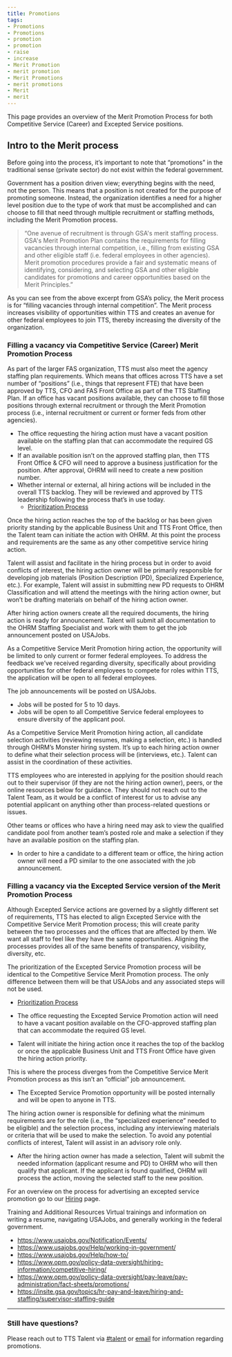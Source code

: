 ```yaml
---
title: Promotions
tags:
- Promotions
- Promotions
- promotion
- promotion
- raise
- increase
- Merit Promotion
- merit promotion
- Merit Promotions
- merit promotions
- Merit
- merit
---
```


This page provides an overview of the Merit Promotion Process for both Competitive Service (Career) and Excepted Service positions.

## Intro to the Merit process

Before going into the process, it’s important to note that “promotions” in the traditional sense (private sector) do not exist within the federal government.

Government has a position driven view; everything begins with the need, not the person. This means that a position is not created for the purpose of promoting someone.  Instead, the organization identifies a need for a higher level position due to the type of work that must be accomplished and can choose to fill that need through multiple recruitment or staffing methods, including the Merit Promotion process.

> “One avenue of recruitment is through GSA's merit staffing process. GSA's Merit Promotion Plan contains the requirements for filling vacancies through internal competition, i.e., filling from existing GSA  and other eligible staff (i.e. federal employees in other agencies). Merit promotion procedures provide a fair and systematic means of identifying, considering, and selecting GSA and other eligible candidates for promotions and career opportunities based on the Merit Principles.”

As you can see from the above excerpt from GSA’s policy, the Merit process is for “filling vacancies through internal competition”. The Merit process increases visibility of opportunities within TTS and creates an avenue for other federal employees to join TTS, thereby increasing the diversity of the organization.

### Filling a vacancy via Competitive Service (Career) Merit Promotion Process

As part of the larger FAS organization, TTS must also meet the agency staffing plan requirements. Which means that offices across TTS have a set number of “positions” (i.e., things that represent FTE) that have been approved by TTS, CFO and FAS Front Office as part of the TTS Staffing Plan. If an office has vacant positions available, they can choose to fill those positions through external recruitment or through the Merit Promotion process (i.e., internal recruitment or current or former feds from other agencies).

- The office requesting the hiring action must have a vacant position available on the staffing plan that can accommodate the required GS level.
- If an available position isn’t on the approved staffing plan, then TTS Front Office & CFO will need to approve a business justification for the position. After approval, OHRM will need to create a new position number.
- Whether internal or external, all hiring actions will be included in the overall TTS backlog. They will be reviewed and approved by TTS leadership following the process that’s in use today.
  -  [Prioritization Process](https://docs.google.com/document/d/1V-7IyFIlLifgRg89TNKTS5oisOF-QdAZsWYCy7ot7AA/edit?usp=sharing)

Once the hiring action reaches the top of the backlog or has been given priority standing by the applicable Business Unit and TTS Front Office, then the Talent team can initiate the action with OHRM. At this point the process and requirements are the same as any other competitive service hiring action.

Talent will assist and facilitate in the hiring process but in order to avoid conflicts of interest, the hiring action owner will be primarily responsible for developing job materials (Position Description (PD), Specialized Experience, etc.). For example, Talent will assist in submitting new PD requests to OHRM Classification and will attend the meetings with the hiring action owner, but won’t be drafting materials on behalf of the hiring action owner.

After hiring action owners create all the required documents, the hiring action is ready for announcement. Talent will submit all documentation to the OHRM Staffing Specialist and work with them to get the job announcement posted on USAJobs.

As a Competitive Service Merit Promotion hiring action, the opportunity will be limited to only current or former federal employees. To address the feedback we’ve received regarding diversity, specifically about providing opportunities for other federal employees to compete for roles within TTS, the application will be open to all federal employees.  

The job announcements will be posted on USAJobs.

- Jobs will be posted for 5 to 10 days.
- Jobs will be open to all Competitive Service federal employees to ensure diversity of the applicant pool.

As a Competitive Service Merit Promotion hiring action, all candidate selection activities (reviewing resumes, making a selection, etc.) is handled through OHRM’s Monster hiring system. It’s up to each hiring  action owner to define what their selection process will be (interviews, etc.). Talent can assist in the coordination of these activities.

TTS employees who are interested in applying for the position should reach out to their supervisor (if they are not the hiring action owner), peers, or the online resources below for guidance. They should not reach out to the Talent Team, as it would be a conflict of interest for us to advise any potential applicant on anything other than process-related questions or issues.

Other teams or offices who have a hiring need may ask to view the qualified candidate pool from another team’s posted role and make a selection if they have an available position on the staffing plan.

- In order to hire a candidate to a different team or office, the hiring action owner will need a PD similar to the one associated with the job announcement.

### Filling a vacancy via the Excepted Service version of the Merit Promotion Process

Although Excepted Service actions are governed by a slightly different set of requirements, TTS has elected to align Excepted Service with the Competitive Service Merit Promotion process; this will create parity between the two processes and the offices that are affected by them. We want all staff to feel like they have the same opportunities. Aligning the processes provides all of the same benefits of transparency, visibility, diversity, etc.

The prioritization of the Excepted Service Promotion process will be identical to the Competitive Service Merit Promotion process. The only difference between them will be that USAJobs and any associated steps will not be used.

-  [Prioritization Process](https://docs.google.com/document/d/1V-7IyFIlLifgRg89TNKTS5oisOF-QdAZsWYCy7ot7AA/edit?usp=sharing)

- The office requesting the Excepted Service Promotion action will need to have a vacant position available on the CFO-approved staffing plan that can accommodate the required GS level.

- Talent will initiate the hiring action once it reaches the top of the backlog or once the applicable Business Unit and TTS Front Office have given the hiring action priority.

This is where the process diverges from the Competitive Service Merit Promotion process as this isn’t an “official” job announcement.

- The Excepted Service Promotion opportunity will be posted internally and will be open to anyone in TTS.

The hiring action owner is responsible for defining what the minimum requirements are for the role (i.e., the “specialized experience” needed to be eligible) and the selection process, including any interviewing materials or criteria that will be used to make the selection. To avoid any potential conflicts of interest, Talent will assist in an advisory role only.

- After the hiring action owner has made a selection, Talent will submit the needed information (applicant resume and PD) to OHRM who will then qualify that applicant. If the applicant is found qualified, OHRM will process the action, moving the selected staff to the new position.

For an overview on the process for advertising an excepted service promotion go to our [Hiring](https://handbook.18f.gov/hiring/) page.

Training and Additional Resources
Virtual trainings and information on writing a resume, navigating USAJobs, and generally working in the federal government.

- https://www.usajobs.gov/Notification/Events/
- https://www.usajobs.gov/Help/working-in-government/
- https://www.usajobs.gov/Help/how-to/
- https://www.opm.gov/policy-data-oversight/hiring-information/competitive-hiring/
- https://www.opm.gov/policy-data-oversight/pay-leave/pay-administration/fact-sheets/promotions/
- https://insite.gsa.gov/topics/hr-pay-and-leave/hiring-and-staffing/supervisor-staffing-guide

--------------------------------------------------------------------------------

### Still have questions?

Please reach out to TTS Talent via [#talent](https://gsa-tts.slack.com/messages/talent/) or [email](mailto:tts-talentteam@gsa.gov) for information regarding promotions.
